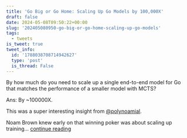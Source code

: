 ```yaml
---
title: 'Go Big or Go Home: Scaling Up Go Models by 100,000X'
draft: false
date: 2024-05-08T09:50:22+00:00
slug: '202405080950-go-big-or-go-home-scaling-up-go-models'
tags:
  - tweets
is_tweet: true
tweet_info:
  id: '1788038708714942627'
  type: 'post'
  is_thread: False
---
```




By how much do you need to scale up a single end-to-end model for Go that matches the performance of a smaller model with MCTS?

Ans: By ~100000X.

This was a super interesting insight from [@polynoamial](https://x.com/polynoamial). 

Noam Brown knew early on that winning poker was about scaling up training… [continue reading](https://x.com/sytelus/status/1788038708714942627)
